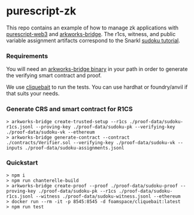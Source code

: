 # purescript-zk

This repo contains an example of how to manage zk applications with [purescript-web3](https://github.com/f-o-a-m/purescript-web3) and [arkworks-bridge](https://github.com/l-adic/arkworks-bridge). The r1cs, witness, and public variable assignment artifacts correspond to the Snarkl [sudoku tutorial](https://github.com/l-adic/snarkl/blob/master/tutorial/sudoku/Sudoku.md).

### Requirements

You will need an [arkworks-bridge binary](https://github.com/l-adic/arkworks-bridge/releases) in your path in order to generate the verifying smart contract and proof.

We use [cliquebait](https://github.com/f-o-a-m/cliquebait) to run the tests. You can use hardhat or foundry/anvil if that suits your needs.

### Generate CRS and smart contract for R1CS

```
> arkworks-bridge create-trusted-setup --r1cs ./proof-data/sudoku-r1cs.jsonl --proving-key ./proof-data/sudoku-pk --verifying-key ./proof-data/sudoku-vk --ethereum
> arkworks-bridge generate-contract --contract ./contracts/Verifier.sol --verifying-key ./proof-data/sudoku-vk --inputs ./proof-data/sudoku-assignments.jsonl
```

### Quickstart

```
> npm i
> npm run chanterelle-build
> arkworks-bridge create-proof --proof ./proof-data/sudoku-proof --proving-key ./proof-data/sudoku-pk --r1cs ./proof-data/sudoku-r1cs.jsonl --witness ./proof-data/sudoku-witness.jsonl --ethereum
> docker run --rm -it -p 8545:8545 -d foamspace/cliquebait:latest
> npm run test
```
